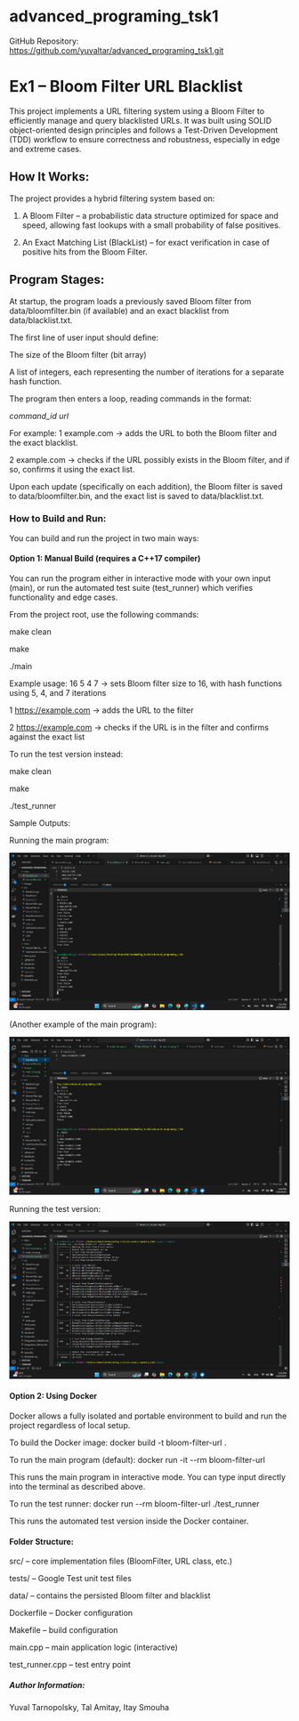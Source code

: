 # advanced_programing_tsk1
GitHub Repository: https://github.com/yuvaltar/advanced_programing_tsk1.git

# Ex1 – Bloom Filter URL Blacklist

This project implements a URL filtering system using a Bloom Filter to efficiently manage and query blacklisted URLs. It was built using SOLID object-oriented design principles and follows a Test-Driven Development (TDD) workflow to ensure correctness and robustness, especially in edge and extreme cases.

## How It Works:

The project provides a hybrid filtering system based on:

1. A Bloom Filter – a probabilistic data structure optimized for space and speed, allowing fast lookups with a small probability of false positives.

2. An Exact Matching List (BlackList) – for exact verification in case of positive hits from the Bloom Filter.

## Program Stages:

At startup, the program loads a previously saved Bloom filter from data/bloomfilter.bin (if available) and an exact blacklist from data/blacklist.txt.

The first line of user input should define:

The size of the Bloom filter (bit array)

A list of integers, each representing the number of iterations for a separate hash function.

The program then enters a loop, reading commands in the format:

*command_id* *url*

For example:
1 example.com → adds the URL to both the Bloom filter and the exact blacklist.

2 example.com → checks if the URL possibly exists in the Bloom filter, and if so, confirms it using the exact list.

Upon each update (specifically on each addition), the Bloom filter is saved to data/bloomfilter.bin, and the exact list is saved to data/blacklist.txt.

### How to Build and Run:

You can build and run the project in two main ways:

#### Option 1: Manual Build (requires a C++17 compiler)

You can run the program either in interactive mode with your own input (main), or run the automated test suite (test_runner) which verifies functionality and edge cases.

From the project root, use the following commands:

make clean

make

./main

Example usage: 16 5 4 7 → sets Bloom filter size to 16, with hash functions using 5, 4, and 7 iterations

1 https://example.com → adds the URL to the filter

2 https://example.com → checks if the URL is in the filter and confirms against the exact list

To run the test version instead:

make clean

make

./test_runner

Sample Outputs:

Running the main program:

![Alt text](images\first_example.png)


(Another example of the main program):

![Alt text](images\second_example.png)

Running the test version:

![Alt text](images\test_runner.png)

#### Option 2: Using Docker

Docker allows a fully isolated and portable environment to build and run the project regardless of local setup.

To build the Docker image: 
docker build -t bloom-filter-url .

To run the main program (default): 
docker run -it --rm bloom-filter-url

This runs the main program in interactive mode. You can type input directly into the terminal as described above.

To run the test runner:
docker run --rm bloom-filter-url ./test_runner

This runs the automated test version inside the Docker container.

#### Folder Structure:

src/ – core implementation files (BloomFilter, URL class, etc.)

tests/ – Google Test unit test files

data/ – contains the persisted Bloom filter and blacklist

Dockerfile – Docker configuration

Makefile – build configuration

main.cpp – main application logic (interactive)

test_runner.cpp – test entry point

##### Author Information:

Yuval Tarnopolsky, 
Tal Amitay, 
Itay Smouha